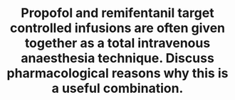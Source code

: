 ---
title: "Propofol and remifentanil target controlled infusions are often given together as a total intravenous anaesthesia technique. Discuss pharmacological reasons why this is a useful combination."
entityType: SAQ
exam: PEX
college: ANZCA
year: 2019
sitting: B
question: 6
passRate: 91
EC_expectedDomains:
- "In order to pass, an answer needed to convey an understanding of the pharmacodynamic and pharmacokinetic principles that support propofol and remifentanil as a useful combination for total intravenous anaesthesia."
EC_extraCredit:
- "When discussing pharmacodynamics, some idea of clinically appropriate plasma and effect site concentrations and how remifentanil reduced that of propofol was valuable. Good answers acknowledged important side effects of each drug and discussed how the combination of these two drugs might minimise these."
- "Pharmacokinetics can be split into two parts; the general kinetics of the drugs (with an emphasis on synergism and onset and offset profile) and the advantages that a target controlled infusion might provide."
- "Pharmacologic principles that explained application of this combination to specific indications also distinguished some answers."
EC_errorsCommon:
- "Lists of pharmacokinetic values for half life, Keo, volume of distribution, pKa, ionised fractions etc without explaining their relevance did not attract marks."
- "With regard to pharmaceutics, the only point of note is that remifentanil and propofol are compatible and do not precipitate."
---
